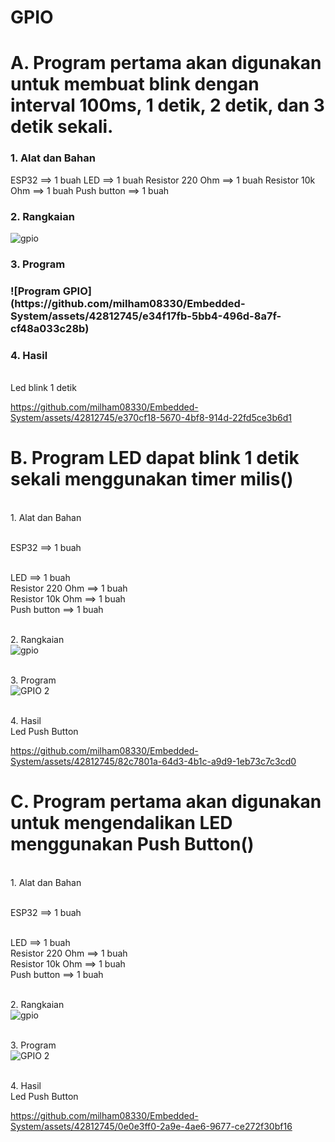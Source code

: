 
<h1 align="">GPIO</h1>
<h1 align="">A. Program pertama akan digunakan untuk membuat blink dengan interval 100ms, 1 detik, 2 detik, dan 3 detik sekali.</h1>

<h3>1. Alat dan Bahan</h3>
ESP32 ==> 1 buah
LED ==> 1 buah
Resistor 220 Ohm ==> 1 buah
Resistor 10k Ohm ==> 1 buah
Push button ==> 1 buah

<h3>2. Rangkaian</h3>

![gpio](https://github.com/milham08330/Embedded-System/assets/42812745/6331087e-8f68-4a7f-ad8a-31dec91569ff)

<h3>3. Program</h3>
<h3>![Program GPIO](https://github.com/milham08330/Embedded-System/assets/42812745/e34f17fb-5bb4-496d-8a7f-cf48a033c28b)

<h3>4. Hasil</h3> 
<br>Led blink 1 detik 


https://github.com/milham08330/Embedded-System/assets/42812745/e370cf18-5670-4bf8-914d-22fd5ce3b6d1


<h1 align="">B. Program LED dapat blink 1 detik sekali menggunakan timer milis()</h1>

<br>1. Alat dan Bahan</p>

<br>ESP32 ==> 1 buah</p>
<br>LED ==> 1 buah
<br>Resistor 220 Ohm ==> 1 buah
<br>Resistor 10k Ohm ==> 1 buah
<br>Push button ==> 1 buah

<br>2. Rangkaian
<br>![gpio](https://github.com/milham08330/Embedded-System/assets/42812745/6331087e-8f68-4a7f-ad8a-31dec91569ff)

<br>3. Program
<br>![GPIO 2](https://github.com/milham08330/Embedded-System/assets/42812745/be992475-e98f-4d1a-baed-74568e4d0928)

<br>4. Hasil 
<br>Led Push Button


https://github.com/milham08330/Embedded-System/assets/42812745/82c7801a-64d3-4b1c-a9d9-1eb73c7c3cd0


<h1 align="">C. Program pertama akan digunakan untuk mengendalikan LED menggunakan Push Button()</h1>

<br>1. Alat dan Bahan</p>

<br>ESP32 ==> 1 buah</p>
<br>LED ==> 1 buah
<br>Resistor 220 Ohm ==> 1 buah
<br>Resistor 10k Ohm ==> 1 buah
<br>Push button ==> 1 buah

<br>2. Rangkaian
<br>![gpio](https://github.com/milham08330/Embedded-System/assets/42812745/6331087e-8f68-4a7f-ad8a-31dec91569ff)

<br>3. Program
<br>![GPIO 2](https://github.com/milham08330/Embedded-System/assets/42812745/3ae6a033-9e51-4deb-8b65-71ce366ab55a)

<br>4. Hasil 
<br>Led Push Button 

https://github.com/milham08330/Embedded-System/assets/42812745/0e0e3ff0-2a9e-4ae6-9677-ce272f30bf16


